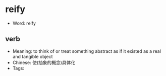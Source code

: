 # reify

- Word: reify

## verb

- Meaning: to think of or treat something abstract as if it existed as a real and tangible object
- Chinese: 使(抽象的概念)具体化
- Tags: 

